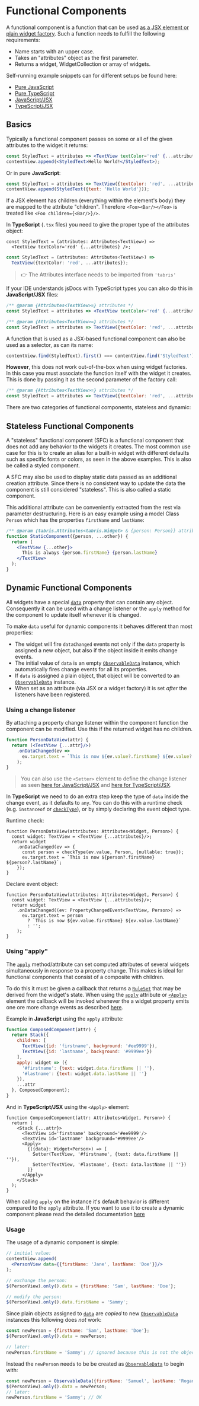 ---
---
# Functional Components

A functional component is a function that can be used [as a JSX element or plain widget factory](./declarative-ui.md). Such a function needs to fulfill the following requirements:

* Name starts with an upper case.
* Takes an "attributes" object as the first parameter.
* Returns a widget, WidgetCollection or array of widgets.

Self-running example snippets can for different setups be found here:

* [Pure JavaScript](https://github.com/eclipsesource/tabris-js/tree/v3.8.0/snippets/functional-js-components.js)
* [Pure TypeScript](https://github.com/eclipsesource/tabris-js/tree/v3.8.0/snippets/functional-js-components-typescript.ts)
* [JavaScript/JSX](https://github.com/eclipsesource/tabris-js/tree/v3.8.0/snippets/functional-jsx-components.jsx)
* [TypeScript/JSX](https://github.com/eclipsesource/tabris-js/tree/v3.8.0/snippets/functional-jsx-components-typescript.tsx)

## Basics

Typically a functional component passes on some or all of the given attributes to the widget it returns:

```jsx
const StyledText = attributes => <TextView textColor='red' {...attributes} />;
contentView.append(<StyledText>Hello World!</StyledText>);
```

Or in pure **JavaScript**:
```js
const StyledText = attributes => TextView({textColor: 'red', ...attributes});
contentView.append(StyledText({text: 'Hello World'}));
```

If a JSX element has children (everything within the element's body) they are mapped to the attribute "children". Therefore `<Foo><Bar/></Foo>` is treated like `<Foo children={<Bar/>}/>`.

In **TypeScript** (`.tsx` files) you need to give the proper type of the attributes object:

```tsx
const StyledText = (attributes: Attributes<TextView>) =>
  <TextView textColor='red' {...attributes} />;
```

```ts
const StyledText = (attributes: Attributes<TextView>) =>
  TextView({textColor: 'red', ...attributes});
```

> :point_right: The Attributes interface needs to be imported from `'tabris'`

If your IDE understands jsDocs with TypeScript types you can also do this in **JavaScript/JSX** files:

```jsx
/** @param {Attributes<TextView>=} attributes */
const StyledText = attributes => <TextView textColor='red' {...attributes} />;
```

```js
/** @param {Attributes<TextView>=} attributes */
const StyledText = attributes => TextView({textColor: 'red', ...attributes});
```

A function that is used as a JSX-based functional component can also be used as a selector, as can its name:

```jsx
contentView.find(StyledText).first() === contentView.find('StyledText').first();
```

**However**, this does not work out-of-the-box when using widget factories. In this case you must associate the function itself with the widget it creates. This is done by passing it as the second parameter of the factory call:

```js
/** @param {Attributes<TextView>=} attributes */
const StyledText = attributes => TextView({textColor: 'red', ...attributes}, StyledText);
```

There are two categories of functional components, stateless and dynamic:

## Stateless Functional Components

A "stateless" functional component (SFC) is a functional component that does not add any behavior to the widgets it creates. The most common use case for this is to create an alias for a built-in widget with different defaults such as specific fonts or colors, as seen in the above examples. This is also be called a styled component.

A SFC may also be used to display static data passed as an additional creation attribute. Since there is no consistent way to update the data the component is still considered "stateless". This is also called a static component.

This additional attribute can be conveniently extracted from the rest via parameter destructuring. Here is an easy example using a model Class `Person` which has the properties `firstName` and `lastName`:

```jsx
/** @param {tabris.Attributes<tabris.Widget> & {person: Person}} attributes */
function StaticComponent({person, ...other}) {
  return (
    <TextView {...other}>
      This is always {person.firstName} {person.lastName}
    </TextView>
  );
}
```

## Dynamic Functional Components

All widgets have a special [`data`](./api/Widget.md#data) property that can contain any object. Consequently it can be used with a change listener or the `apply` method for the component to update itself whenever it is changed.

To make `data` useful for dynamic components it behaves different than most properties:

* The widget will fire `dataChanged` events not only if the `data` property is assigned a new object, but also if the object inside it emits change events.
* The initial value of `data` is an empty [`ObservableData`](./api/ObservableData.md) instance, which automatically fires change events for all its properties.
* If `data` is assigned a plain object, that object will be converted to an [`ObservableData`](./api/ObservableData.md) instance.
*  When set as an attribute (via JSX or a widget factory) it is set *after* the listeners have been registered.


### Using a change listener

By attaching a property change listener within the component function the component can be modified. Use this if the returned widget has no children.

```jsx
function PersonDataView(attr) {
  return (<TextView {...attr}/>)
    .onDataChanged(ev =>
      ev.target.text = `This is now ${ev.value?.firstName} ${ev.value?.lastName}`;
    );
}
```

> You can also use the `<Setter>` element to define the change listener as seen [here for JavaScript/JSX](https://github.com/eclipsesource/tabris-js/tree/v3.8.0/snippets/functional-jsx-components.jsx) and [here for TypeScript/JSX](https://github.com/eclipsesource/tabris-js/tree/v3.8.0/snippets/functional-jsx-components-typescript.tsx).

In **TypeScript** we need to do an extra step keep the type of `data` inside the change event, as it defaults to `any`. You can do this with a runtime check (e.g. `instanceof` or [`checkType`](./api/utils.md#checktypevalue-type-callback)), or by simply declaring the event object type.

Runtime check:

```tsx
function PersonDataView(attributes: Attributes<Widget, Person>) {
  const widget: TextView = <TextView {...attributes}/>;
  return widget
    .onDataChanged(ev => {
      const person = checkType(ev.value, Person, {nullable: true});
      ev.target.text = `This is now ${person?.firstName} ${person?.lastName}`;
    });
}
```

Declare event object:

```tsx
function PersonDataView(attributes: Attributes<Widget, Person>) {
  const widget: TextView = <TextView {...attributes}/>;
  return widget
    .onDataChanged((ev: PropertyChangedEvent<TextView, Person>) =>
      ev.target.text = person
        ? `This is now ${ev.value.firstName} ${ev.value.lastName}`
        : '';
    );
}
```

### Using "apply"

The [`apply`](./selector.md#compositeapply) method/attribute can set computed attributes of several widgets simultaneously in response to a property change. This makes is ideal for functional components that consist of a composite with children.

To do this it must be given a callback that returns a [`RuleSet`](./api/Composite.md#ruleset) that may be derived from the widget's state. When using the [`apply`](./selector.md#compositeapply) attribute or [`<Apply>`](./api/Setter.md#apply) element the callback will be invoked whenever the a widget property emits one ore more change events as described [here](./api/Observable.md#mutationssource).

Example in **JavaScript** using the `apply` attribute:

```jsx
function ComposedComponent(attr) {
  return Stack({
    children: [
      TextView({id: 'firstname', background: '#ee9999'}),
      TextView({id: 'lastname', background: '#9999ee'})
    ],
    apply: widget => ({
      '#firstname': {text: widget.data.firstName || ''},
      '#lastname': {text: widget.data.lastName || ''}
    }),
    ...attr
  }, ComposedComponent);
}
```

And in **TypeScript/JSX** using the `<Apply>` element:

```tsx
function ComposedComponent(attr: Attributes<Widget, Person>) {
  return (
    <Stack {...attr}>
      <TextView id='firstname' background='#ee9999'/>
      <TextView id='lastname' background='#9999ee'/>
      <Apply>
        {({data}: Widget<Person>) => [
          Setter(TextView, '#firstname', {text: data.firstName || ''}),
          Setter(TextView, '#lastname', {text: data.lastName || ''})
        ]}
      </Apply>
    </Stack>
  );
}
```

When calling `apply` on the instance it's default behavior is different compared to the `apply` attribute. If you want to use it to create a dynamic component please read the detailed documentation [here](./selector.md#compositeapply)

### Usage

The usage of a dynamic component is simple:

```jsx
// initial value:
contentView.append(
  <PersonView data={{firstName: 'Jane', lastName: 'Doe'}}/>
);

// exchange the person:
$(PersonView).only().data = {firstName: 'Sam', lastName: 'Doe'};

// modify the person:
$(PersonView).only().data.firstName = 'Sammy';
```

Since plain objects assigned to [`data`](./api/Widget.md#data) are *copied* to new [`ObservableData`](./api/ObservableData.md) instances this following does *not* work:

```js
const newPerson = {firstName: 'Sam', lastName: 'Doe'};
$(PersonView).only().data = newPerson;

// later:
newPerson.firstName = 'Sammy'; // ignored because this is not the object in "data"
```

Instead the `newPerson` needs to be be created as [`ObservableData`](./api/ObservableData.md) to begin with:

```js
const newPerson = ObservableData({firstName: 'Samuel', lastName: 'Rogan'});
$(PersonView).only().data = newPerson;
// later:
newPerson.firstName = 'Sammy'; // OK
```

